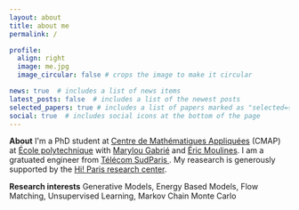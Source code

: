 ```yaml
---
layout: about
title: about me
permalink: /

profile:
  align: right
  image: me.jpg
  image_circular: false # crops the image to make it circular

news: true  # includes a list of news items
latest_posts: false  # includes a list of the newest posts
selected_papers: true # includes a list of papers marked as "selected={true}"
social: true  # includes social icons at the bottom of the page
---
```


**About** I'm a PhD student at [Centre de Mathématiques Appliquées](https://portail.polytechnique.edu/cmap/fr) (CMAP) at [École polytechnique](https://www.polytechnique.edu/) with [Marylou Gabrié](https://marylou-gabrie.github.io/) and [Éric Moulines](https://scholar.google.fr/citations?user=_XE1LvQAAAAJ). I am a gratuated engineer from [Télécom SudParis
](https://www.telecom-sudparis.eu/). My reasearch is generously supported by the [Hi! Paris research center](https://www.hi-paris.fr/).

**Research interests** Generative Models, Energy Based Models, Flow Matching, Unsupervised Learning, Markov Chain Monte Carlo
